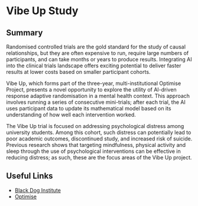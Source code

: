 # Vibe Up Study

## Summary

Randomised controlled trials are the gold standard for the study of causal relationships, but they are often expensive to run, require large numbers of participants, and can take months or years to produce results. Integrating AI into the clinical trials landscape offers exciting potential to deliver faster results at lower costs based on smaller participant cohorts.

Vibe Up, which forms part of the three-year, multi-institutional Optimise Project, presents a novel opportunity to explore the utility of AI-driven response adaptive randomisation in a mental health context. This approach involves running a series of consecutive mini-trials; after each trial, the AI uses participant data to update its mathematical model based on its understanding of how well each intervention worked.

The Vibe Up trial is focused on addressing psychological distress among university students. Among this cohort, such distress can potentially lead to poor academic outcomes, discontinued study, and increased risk of suicide. Previous research shows that targeting mindfulness, physical activity and sleep through the use of psychological interventions can be effective in reducing distress; as such, these are the focus areas of the Vibe Up project.

## Useful Links

- [Black Dog Institute](https://www.blackdoginstitute.org.au/research-projects/vibe-up/)
- [Optimise](https://www.blackdoginstitute.org.au/research-centres/the-optimise-project/)
